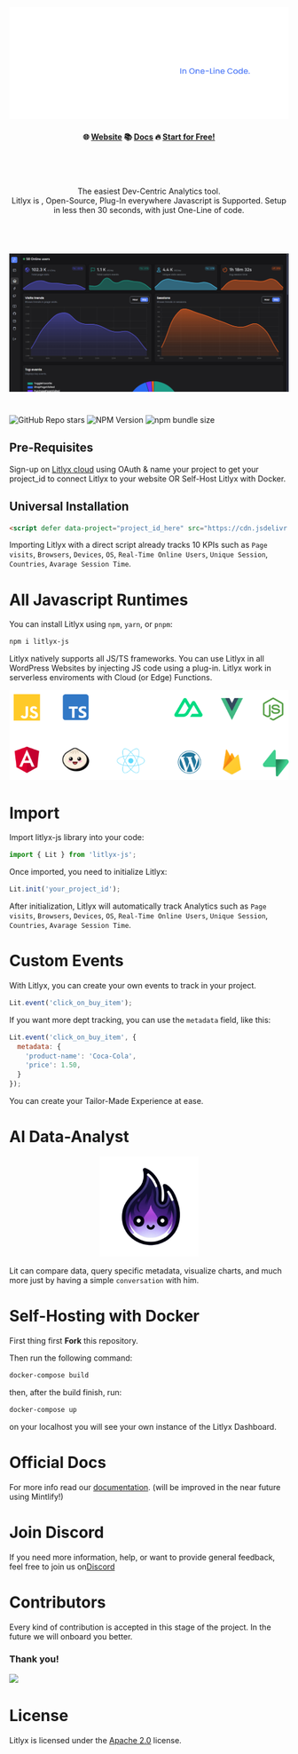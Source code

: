 
<p align="center">
  <img src="assets/claim-t.png"/>
</p>

<h4 align="center">
🌐 <a href="https://litlyx.com">Website</a> 📚 <a href="https://docs.litlyx.com">Docs</a> 🔥 <a href="https://dashboard.litlyx.com">Start for Free!</a>
</h4>

<br />

#

<p align="center">
  The easiest Dev-Centric Analytics tool.<br>Litlyx is , Open-Source, Plug-In everywhere Javascript is Supported. Setup in less then 30 seconds, with just One-Line of code.
</p>

#

<br />

<p align="center">
  <img src="assets/screen.png"/>
</p>

#

![GitHub Repo stars](https://img.shields.io/github/stars/Litlyx/litlyx)
![NPM Version](https://img.shields.io/npm/v/litlyx?logo=npm&color=orange)
![npm bundle size](https://img.shields.io/bundlephobia/min/litlyx)

## Pre-Requisites

Sign-up on [Litlyx cloud](https://dashboard.litlyx.com) using OAuth & name your project to get your project_id to connect Litlyx to your website OR Self-Host Litlyx with Docker.

## Universal Installation

```html
<script defer data-project="project_id_here" src="https://cdn.jsdelivr.net/gh/litlyx/litlyx-js/browser/litlyx.js"></script>
```

Importing Litlyx with a direct script already tracks 10 KPIs such as `Page visits`, `Browsers`, `Devices`, `OS`, `Real-Time Online Users`, `Unique Session`, `Countries`, `Avarage Session Time`.

# All Javascript Runtimes

You can install Litlyx using `npm`, `yarn`, or `pnpm`:

```sh
npm i litlyx-js
```

Litlyx natively supports all  JS/TS frameworks. You can use Litlyx in all WordPress Websites by injecting JS code using a plug-in. Litlyx work in serverless enviroments with Cloud (or Edge) Functions.

<p align="center">
  <img src="assets/techs.png" />
</p>

# Import

Import litlyx-js library into your code:

```js
import { Lit } from 'litlyx-js';
```

Once imported, you need to initialize Litlyx:

```js
Lit.init('your_project_id');
```

After initialization, Litlyx will automatically track Analytics such as `Page visits`, `Browsers`, `Devices`, `OS`, `Real-Time Online Users`, `Unique Session`, `Countries`, `Avarage Session Time`.

# Custom Events

With Litlyx, you can create your own events to track in your project.

```js
Lit.event('click_on_buy_item');
```

If you want more dept tracking, you can use the `metadata` field, like this:

```js
Lit.event('click_on_buy_item', {
  metadata: {
    'product-name': 'Coca-Cola',
    'price': 1.50,
  }
});
```

You can create your Tailor-Made Experience at ease. 

# AI Data-Analyst

<p align="center">
  <img src="assets/agent.png" width="180px"/>
</p>

Lit can compare data, query specific metadata, visualize charts, and much more just by having a simple `conversation` with him.


# Self-Hosting with Docker

First thing first **Fork** this repository.

Then run the following command:

```bash
docker-compose build
```

then, after the build finish, run:
```bash
docker-compose up
```

on your localhost you will see your own instance of the Litlyx Dashboard.

# Official Docs

For more info read our [documentation](https://docs.litlyx.com). (will be improved in the near future using Mintlify!)

# Join Discord

If you need more information, help, or want to provide general feedback, feel free to join us on[Discord](https://discord.gg/9cQykjsmWX)

# Contributors

Every kind of contribution is accepted in this stage of the project. In the future we will onboard you better. 

### Thank you!
<a href="https://github.com/litlyx/litlyx/graphs/contributors">
  <img src="https://contrib.rocks/image?repo=litlyx/litlyx" />
</a>

# License

Litlyx is licensed under the [Apache 2.0](/LICENSE) license.
